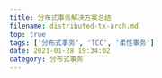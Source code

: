 ```yaml
---
title: 分布式事务解决方案总结
filename: distributed-tx-arch.md
top: true
tags: ['分布式事务', 'TCC', '柔性事务']
date: 2021-01-28 19:34:02
category: 分布式事务
---
```

